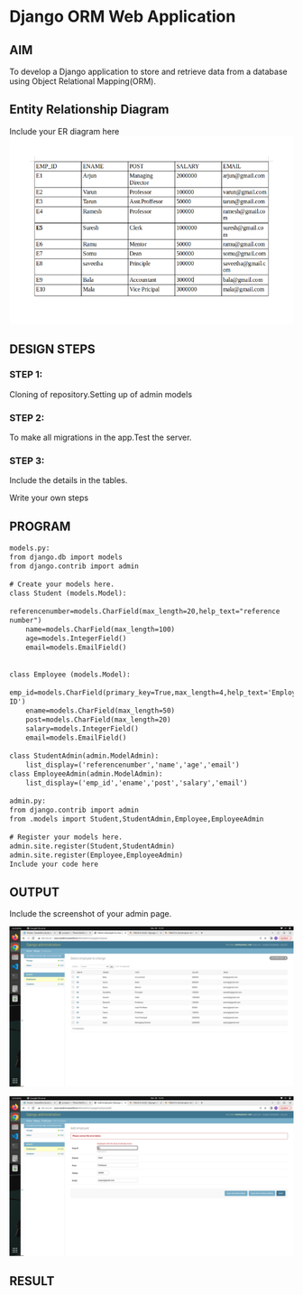 # Django ORM Web Application

## AIM
To develop a Django application to store and retrieve data from a database using Object Relational Mapping(ORM).

## Entity Relationship Diagram

Include your ER diagram here
![OUTPUT](image/er.png)

## DESIGN STEPS

### STEP 1:
Cloning of repository.Setting up of admin models
### STEP 2:
To make all migrations in the app.Test the server.
### STEP 3:
Include the details in the tables.

Write your own steps

## PROGRAM
```
models.py:
from django.db import models
from django.contrib import admin

# Create your models here.
class Student (models.Model):
    referencenumber=models.CharField(max_length=20,help_text="reference number")
    name=models.CharField(max_length=100)
    age=models.IntegerField()
    email=models.EmailField()


class Employee (models.Model):
    emp_id=models.CharField(primary_key=True,max_length=4,help_text='Employee ID')
    ename=models.CharField(max_length=50)
    post=models.CharField(max_length=20)
    salary=models.IntegerField()
    email=models.EmailField()
    
class StudentAdmin(admin.ModelAdmin):
    list_display=('referencenumber','name','age','email')
class EmployeeAdmin(admin.ModelAdmin):
    list_display=('emp_id','ename','post','salary','email')

admin.py:
from django.contrib import admin
from .models import Student,StudentAdmin,Employee,EmployeeAdmin

# Register your models here.
admin.site.register(Student,StudentAdmin)
admin.site.register(Employee,EmployeeAdmin)
Include your code here
```
## OUTPUT

Include the screenshot of your admin page.

![OUTPUT](image/admin.png)

![OUTPUT](image/primary_key.png)

## RESULT
